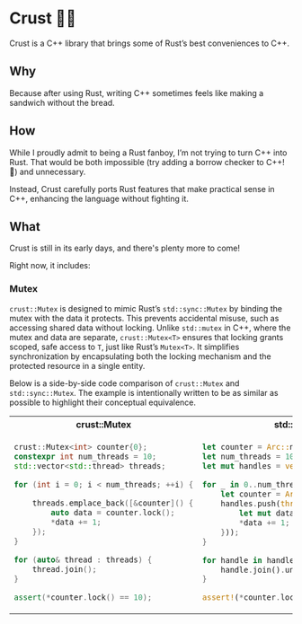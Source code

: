 # Crust 🦀🔩

Crust is a C++ library that brings some of Rust’s best conveniences to C++.

## Why

Because after using Rust, writing C++ sometimes feels like making a sandwich without the bread.

## How

While I proudly admit to being a Rust fanboy, I’m not trying to turn C++ into Rust. That would be both impossible (try adding a borrow checker to C++! 🤯) and unnecessary.

Instead, Crust carefully ports Rust features that make practical sense in C++, enhancing the language without fighting it.

## What

Crust is still in its early days, and there's plenty more to come!

Right now, it includes:

### Mutex

`crust::Mutex` is designed to mimic Rust’s `std::sync::Mutex` by binding the mutex with the data it protects. This prevents accidental misuse, such as accessing shared data without locking. Unlike `std::mutex` in C++, where the mutex and data are separate, `crust::Mutex<T>` ensures that locking grants scoped, safe access to `T`, just like Rust’s `Mutex<T>`. It simplifies synchronization by encapsulating both the locking mechanism and the protected resource in a single entity.

Below is a side-by-side code comparison of `crust::Mutex` and `std::sync::Mutex`. The example is intentionally written to be as similar as possible to highlight their conceptual equivalence.

<table>
<tr>
  <th>crust::Mutex</th>
  <th>std::sync::Mutex</th>
</tr>
<tr>
  <td>

```cpp
crust::Mutex<int> counter{0};
constexpr int num_threads = 10;
std::vector<std::thread> threads;

for (int i = 0; i < num_threads; ++i) {

    threads.emplace_back([&counter]() {
        auto data = counter.lock();
        *data += 1;
    });
}

for (auto& thread : threads) {
    thread.join();
}

assert(*counter.lock() == 10);
```

  </td>
  <td>
  
```rust
let counter = Arc::new(Mutex::new(0));
let num_threads = 10;
let mut handles = vec![];

for _ in 0..num_threads {
    let counter = Arc::clone(&counter);
    handles.push(thread::spawn(move || {
        let mut data = counter.lock().unwrap();
        *data += 1;
    }));
}

for handle in handles {
    handle.join().unwrap();
}

assert!(*counter.lock().unwrap() == 10);
```

  </td>
</tr>
</table>
